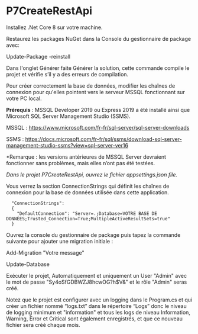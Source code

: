 # P7CreateRestApi

Installez .Net Core 8 sur votre machine.

Restaurez les packages NuGet dans la Console du gestionnaire de package avec: 

Update-Package -reinstall

Dans l'onglet Générer faite Générer la solution, cette commande compile le projet et vérifie s’il y a des erreurs de compilation.

Pour créer correctement la base de données, modifier les chaînes de connexion pour qu'elles pointent vers le serveur MSSQL fonctionnant sur votre PC local.

**Prérequis** : MSSQL Developer 2019 ou Express 2019 a été installé ainsi que Microsoft SQL Server Management Studio (SSMS).

MSSQL : https://www.microsoft.com/fr-fr/sql-server/sql-server-downloads

SSMS : https://docs.microsoft.com/fr-fr/sql/ssms/download-sql-server-management-studio-ssms?view=sql-server-ver16

*Remarque : les versions antérieures de MSSQL Server devraient fonctionner sans problèmes, mais elles n’ont pas été testées.

*Dans le projet P7CreateRestApi, ouvrez le fichier appsettings.json file.*

Vous verrez la section ConnectionStrings qui définit les chaînes de connexion pour la base de données utilisée dans cette application.

      "ConnectionStrings":
      {
        "DefaultConnection": "Server=.;Database=VOTRE BASE DE DONNÉES;Trusted_Connection=True;MultipleActiveResultSets=true"
      }

Ouvrez la console du gestionnaire de package puis tapez la commande suivante pour ajouter une migration initiale : 

Add-Migration "Votre message"

Update-Database

Exécuter le projet, Automatiquement et uniquement un User "Admin" avec le mot de passe "Sy4oSfGDBWZJ8hcwOG?h$V&" et le rôle "Admin" seras créé.

Notez que le projet est configurer avec un logging dans le Program.cs et qui créer un fichier nommé “logs.txt” dans le répertoire “Logs” donc le niveau de logging minimum et "information" et tous les logs de niveau Information, Warning, Error et Critical sont également enregistrés, et que ce nouveau fichier sera créé chaque mois.



